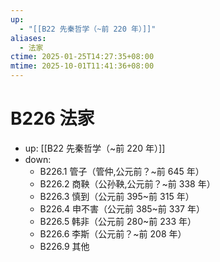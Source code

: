 ```yaml
---
up:
  - "[[B22 先秦哲学（~前 220 年）]]"
aliases:
  - 法家
ctime: 2025-01-25T14:27:35+08:00
mtime: 2025-10-01T11:41:36+08:00
---
```


# B226 法家

- up: [[B22 先秦哲学（~前 220 年）]]
- down:	
	- B226.1 管子（管仲,公元前？~前 645 年）
	- B226.2 商鞅（公孙鞅,公元前？~前 338 年）
	- B226.3 慎到（公元前 395~前 315 年）
	- B226.4 申不害（公元前 385~前 337 年）
	- B226.5 韩非（公元前 280~前 233 年）
	- B226.6 李斯（公元前？~前 208 年）
	- B226.9 其他
	
